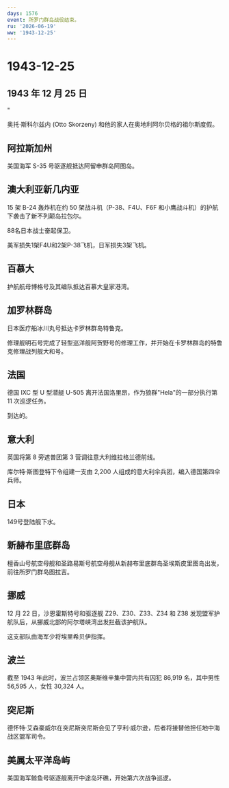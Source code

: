 ```yaml
---
days: 1576
event: 所罗门群岛战役结束。
ru: '2026-06-19'
ww: '1943-12-25'
---
```


# 1943-12-25

## 1943 年 12 月 25 日

"

奥托·斯科尔兹内 (Otto Skorzeny) 和他的家人在奥地利阿尔贝格的祖尔斯度假。

## 阿拉斯加州

美国海军 S-35 号驱逐舰抵达阿留申群岛阿图岛。

## 澳大利亚新几内亚

15 架 B-24 轰炸机在约 50 架战斗机（P-38、F4U、F6F
和小鹰战斗机）的护航下袭击了新不列颠岛拉包尔。

88名日本战士奋起保卫。

美军损失1架F4U和2架P-38飞机，日军损失3架飞机。

## 百慕大

护航航母博格号及其编队抵达百慕大皇家港湾。

## 加罗林群岛

日本医疗船冰川丸号抵达卡罗林群岛特鲁克。

修理舰明石号完成了轻型巡洋舰阿贺野号的修理工作，并开始在卡罗林群岛的特鲁克修理战列舰大和号。

## 法国

德国 IXC 型 U 型潜艇 U-505 离开法国洛里昂，作为狼群"Hela"的一部分执行第
11 次巡逻任务。

到达的。

## 意大利

英国将第 8 旁遮普团第 3 营调往意大利维拉格兰德前线。

库尔特·斯图登特下令组建一支由 2,200
人组成的意大利伞兵团，编入德国第四伞兵师。

## 日本

149号登陆舰下水。

## 新赫布里底群岛

檀香山号航空母舰和圣路易斯号航空母舰从新赫布里底群岛圣埃斯皮里图岛出发，前往所罗门群岛图拉吉。

## 挪威

12 月 22 日，沙恩霍斯特号和驱逐舰 Z29、Z30、Z33、Z34 和 Z38
发现盟军护航队后，从挪威北部的阿尔塔峡湾出发拦截该护航队。

这支部队由海军少将埃里希贝伊指挥。

## 波兰

截至 1943 年此时，波兰占领区奥斯维辛集中营内共有囚犯 86,919 名，其中男性
56,595 人，女性 30,324 人。

## 突尼斯

德怀特·艾森豪威尔在突尼斯突尼斯会见了亨利·威尔逊，后者将接替他担任地中海战区盟军司令。

## 美属太平洋岛屿

美国海军鲸鱼号驱逐舰离开中途岛环礁，开始第六次战争巡逻。